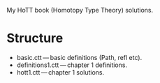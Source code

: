 My HoTT book (Homotopy Type Theory) solutions.

# Structure

* basic.ctt — basic definitions (Path, refl etc).
* definitions1.ctt — chapter 1 definitions.
* hott1.ctt — chapter 1 solutions.
